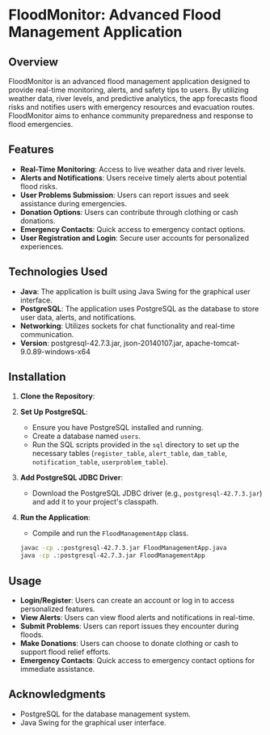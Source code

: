 # FloodMonitor: Advanced Flood Management Application

## Overview
FloodMonitor is an advanced flood management application designed to provide real-time monitoring, alerts, and safety tips to users. By utilizing weather data, river levels, and predictive analytics, the app forecasts flood risks and notifies users with emergency resources and evacuation routes. FloodMonitor aims to enhance community preparedness and response to flood emergencies.

## Features
- **Real-Time Monitoring**: Access to live weather data and river levels.
- **Alerts and Notifications**: Users receive timely alerts about potential flood risks.
- **User  Problems Submission**: Users can report issues and seek assistance during emergencies.
- **Donation Options**: Users can contribute through clothing or cash donations.
- **Emergency Contacts**: Quick access to emergency contact options.
- **User  Registration and Login**: Secure user accounts for personalized experiences.

## Technologies Used
- **Java**: The application is built using Java Swing for the graphical user interface.
- **PostgreSQL**: The application uses PostgreSQL as the database to store user data, alerts, and notifications.
- **Networking**: Utilizes sockets for chat functionality and real-time communication.
- **Version**: postgresql-42.7.3.jar, json-20140107.jar, apache-tomcat-9.0.89-windows-x64

## Installation
1. **Clone the Repository**:

2. **Set Up PostgreSQL**:
   - Ensure you have PostgreSQL installed and running.
   - Create a database named `users`.
   - Run the SQL scripts provided in the `sql` directory to set up the necessary tables (`register_table`, `alert_table`, `dam_table`, `notification_table`, `userproblem_table`).

3. **Add PostgreSQL JDBC Driver**:
   - Download the PostgreSQL JDBC driver (e.g., `postgresql-42.7.3.jar`) and add it to your project's classpath.

4. **Run the Application**:
   - Compile and run the `FloodManagementApp` class.
   ```bash
   javac -cp .:postgresql-42.7.3.jar FloodManagementApp.java
   java -cp .:postgresql-42.7.3.jar FloodManagementApp
   ```

## Usage
- **Login/Register**: Users can create an account or log in to access personalized features.
- **View Alerts**: Users can view flood alerts and notifications in real-time.
- **Submit Problems**: Users can report issues they encounter during floods.
- **Make Donations**: Users can choose to donate clothing or cash to support flood relief efforts.
- **Emergency Contacts**: Quick access to emergency contact options for immediate assistance.

  
## Acknowledgments
- PostgreSQL for the database management system.
- Java Swing for the graphical user interface.
